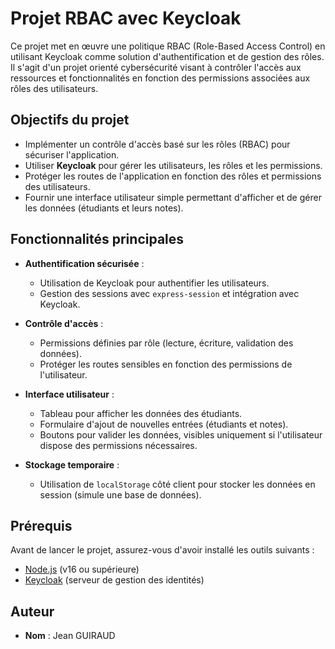 # Projet RBAC avec Keycloak

Ce projet met en œuvre une politique RBAC (Role-Based Access Control) en utilisant Keycloak comme solution d'authentification et de gestion des rôles. Il s'agit d'un projet orienté cybersécurité visant à contrôler l'accès aux ressources et fonctionnalités en fonction des permissions associées aux rôles des utilisateurs.

## Objectifs du projet

- Implémenter un contrôle d'accès basé sur les rôles (RBAC) pour sécuriser l'application.
- Utiliser **Keycloak** pour gérer les utilisateurs, les rôles et les permissions.
- Protéger les routes de l'application en fonction des rôles et permissions des utilisateurs.
- Fournir une interface utilisateur simple permettant d'afficher et de gérer les données (étudiants et leurs notes).

## Fonctionnalités principales

- **Authentification sécurisée** :
    - Utilisation de Keycloak pour authentifier les utilisateurs.
    - Gestion des sessions avec `express-session` et intégration avec Keycloak.

- **Contrôle d'accès** :
    - Permissions définies par rôle (lecture, écriture, validation des données).
    - Protéger les routes sensibles en fonction des permissions de l'utilisateur.

- **Interface utilisateur** :
    - Tableau pour afficher les données des étudiants.
    - Formulaire d'ajout de nouvelles entrées (étudiants et notes).
    - Boutons pour valider les données, visibles uniquement si l'utilisateur dispose des permissions nécessaires.

- **Stockage temporaire** :
    - Utilisation de `localStorage` côté client pour stocker les données en session (simule une base de données).

## Prérequis

Avant de lancer le projet, assurez-vous d'avoir installé les outils suivants :

- [Node.js](https://nodejs.org/) (v16 ou supérieure)
- [Keycloak](https://www.keycloak.org/) (serveur de gestion des identités)

## Auteur 
- **Nom** : Jean GUIRAUD
